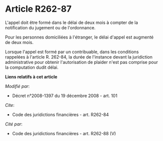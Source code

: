 # Article R262-87

L'appel doit être formé dans le délai de deux mois à compter de la notification du jugement ou de l'ordonnance. 

Pour les personnes domiciliées à l'étranger, le délai d'appel est augmenté de deux mois. 

Lorsque l'appel est formé par un contribuable, dans les conditions rappelées à l'article R. 262-84, la durée de l'instance
devant la juridiction administrative pour obtenir l'autorisation de plaider n'est pas comprise pour la computation dudit
délai.

**Liens relatifs à cet article**

_Modifié par_:

  - Décret n°2008-1397 du 19 décembre 2008 - art. 101

_Cite_:

  - Code des juridictions financières - art. R262-84

_Cité par_:

  - Code des juridictions financières - art. R262-88 (V)
